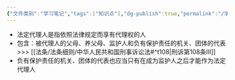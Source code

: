 ```yaml
---
{"文件类别":"学习笔记","tags":["知识点"],"dg-publish":true,"permalink":"/学习笔记studyup/知识点cheese/刑法法定代理人/","dgPassFrontmatter":true,"noteIcon":"","created":"2024-09-14T15:49:47.512+08:00","updated":"2024-09-30T11:31:08.707+08:00"}
---
```


- 法定代理人是指依照法律规定而享有代理权的人
- 包含：被代理人的父母、养父母、监护人和负有保护责任的机关、团体的代表>>> [[法条/法条细则/中华人民共和国刑事诉讼法#^t108\|刑诉第108条Ⅲ]]
- 负有保护责任的机关、团体的代表也应当只有在成为监护人之后才能作为法定代理人